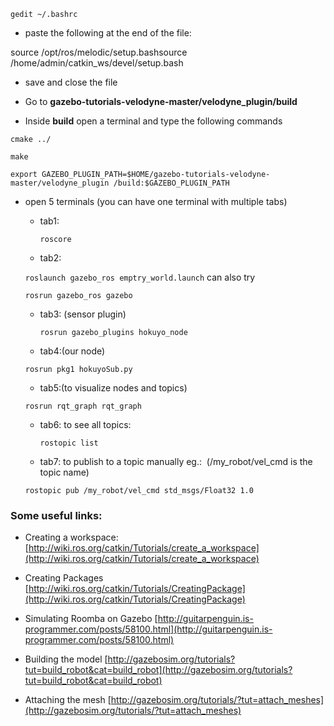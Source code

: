 ```gedit ~/.bashrc```

- paste the following at the end of the file:

source /opt/ros/melodic/setup.bashsource /home/admin/catkin_ws/devel/setup.bash

- save and close the file

- Go to **gazebo-tutorials-velodyne-master/velodyne_plugin/build**

- Inside **build** open a terminal and type the following commands

```
cmake ../

make

export GAZEBO_PLUGIN_PATH=$HOME/gazebo-tutorials-velodyne-master/velodyne_plugin /build:$GAZEBO_PLUGIN_PATH

```

- open 5 terminals (you can have one terminal with multiple tabs)

  - tab1:
  
    ```roscore```
    
  - tab2:  
  
   ```roslaunch gazebo_ros emptry_world.launch```
    can also try
    
    ```rosrun gazebo_ros gazebo```

  - tab3: (sensor plugin)
  
    ```rosrun gazebo_plugins hokuyo_node```

  - tab4:(our node)
  
  ```rosrun pkg1 hokuyoSub.py```

  - tab5:(to visualize nodes and topics)

   ```rosrun rqt_graph rqt_graph```

  - tab6: to see all topics:

    ```rostopic list```

  - tab7: to publish to a topic manually eg.:  (/my_robot/vel_cmd is the topic name)

   ```rostopic pub /my_robot/vel_cmd std_msgs/Float32 1.0```

### Some useful links:

- Creating a workspace:
[http://wiki.ros.org/catkin/Tutorials/create_a_workspace](http://wiki.ros.org/catkin/Tutorials/create_a_workspace)

- Creating Packages
[http://wiki.ros.org/catkin/Tutorials/CreatingPackage](http://wiki.ros.org/catkin/Tutorials/CreatingPackage)

- Simulating Roomba on Gazebo
[http://guitarpenguin.is-programmer.com/posts/58100.html](http://guitarpenguin.is-programmer.com/posts/58100.html)

- Building the model
[http://gazebosim.org/tutorials?tut=build_robot&cat=build_robot](http://gazebosim.org/tutorials?tut=build_robot&cat=build_robot)

- Attaching the mesh
[http://gazebosim.org/tutorials/?tut=attach_meshes](http://gazebosim.org/tutorials/?tut=attach_meshes)
